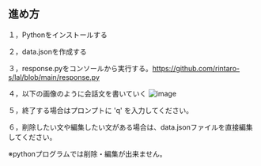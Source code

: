 <h2>進め方</h2>
１，Pythonをインストールする

２，data.jsonを作成する

３，response.pyをコンソールから実行する。https://github.com/rintaro-s/lal/blob/main/response.py

４，以下の画像のように会話文を書いていく
![image](https://github.com/user-attachments/assets/33cd82ee-c67d-43ed-9d93-0ba1bde06dd7)

５，終了する場合はプロンプトに 'q' を入力してください。

６，削除したい文や編集したい文がある場合は、data.jsonファイルを直接編集してください。

※pythonプログラムでは削除・編集が出来ません。
